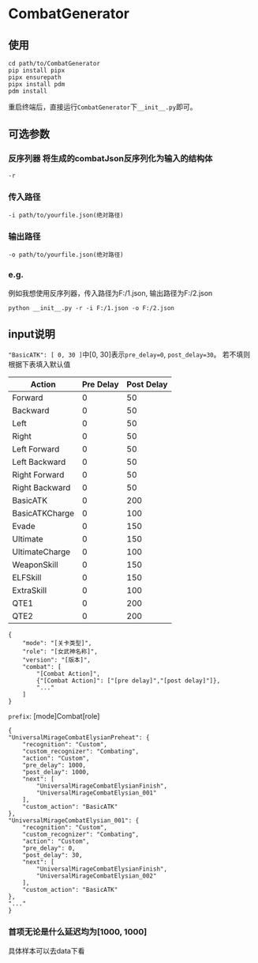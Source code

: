# CombatGenerator

## 使用

    cd path/to/CombatGenerator
    pip install pipx
    pipx ensurepath
    pipx install pdm
    pdm install

重启终端后，直接运行`CombatGenerator`下`__init__.py`即可。

## 可选参数

### 反序列器 将生成的combatJson反序列化为输入的结构体

    -r

### 传入路径

    -i path/to/yourfile.json(绝对路径)

### 输出路径

    -o path/to/yourfile.json(绝对路径)

### e.g.

例如我想使用反序列器，传入路径为F:/1.json, 输出路径为F:/2.json

    python __init__.py -r -i F:/1.json -o F:/2.json

## input说明

`"BasicATK": [
0,
30
]`中[0, 30]表示`pre_delay=0`, `post_delay=30`。
若不填则根据下表填入默认值

| Action         | Pre Delay | Post Delay |
|----------------|-----------|------------|
| Forward        | 0         | 50         |
| Backward       | 0         | 50         |
| Left           | 0         | 50         |
| Right          | 0         | 50         |
| Left Forward   | 0         | 50         |
| Left Backward  | 0         | 50         |
| Right Forward  | 0         | 50         |
| Right Backward | 0         | 50         |
| BasicATK       | 0         | 200        |
| BasicATKCharge | 0         | 100        |
| Evade          | 0         | 150        |
| Ultimate       | 0         | 150        |
| UltimateCharge | 0         | 100        |
| WeaponSkill    | 0         | 150        |
| ELFSkill       | 0         | 150        |
| ExtraSkill     | 0         | 100        |
| QTE1           | 	0        | 	200       |
| QTE2           | 	0        | 	200       |

    {
        "mode": "[关卡类型]",
        "role": "[女武神名称]",
        "version": "[版本]",
        "combat": [
            "[Combat Action]",
            {"[Combat Action]": ["[pre delay]","[post delay]"]},
            "..."
        ]
    }

`prefix`: [mode]Combat[role]

    {
    "UniversalMirageCombatElysianPreheat": {
        "recognition": "Custom",
        "custom_recognizer": "Combating",
        "action": "Custom",
        "pre_delay": 1000,
        "post_delay": 1000,
        "next": [
            "UniversalMirageCombatElysianFinish",
            "UniversalMirageCombatElysian_001"
        ],
        "custom_action": "BasicATK"
    },
    "UniversalMirageCombatElysian_001": {
        "recognition": "Custom",
        "custom_recognizer": "Combating",
        "action": "Custom",
        "pre_delay": 0,
        "post_delay": 30,
        "next": [
            "UniversalMirageCombatElysianFinish",
            "UniversalMirageCombatElysian_002"
        ],
        "custom_action": "BasicATK"
    },
    "..."
    }

### 首项无论是什么延迟均为[1000, 1000]

具体样本可以去data下看

